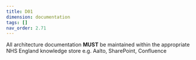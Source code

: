 ```yaml
---
title: D01
dimension: documentation
tags: []
nav_order: 2.71
---
```


All architecture documentation **MUST** be maintained within the appropriate NHS England knowledge store e.g. Aalto, SharePoint, Confluence  
